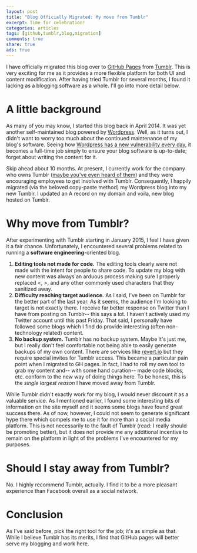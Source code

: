 ```yaml
---
layout: post
title: "Blog Officially Migrated: My move from Tumblr"
excerpt: Time for celebration!
categories: articles
tags: [github,tumblr,blog,migration]
comments: true
share: true
ads: true
---
```


I have officially migrated this blog over to [GitHub Pages](https://pages.github.com/) from [Tumblr](http://tumblr.com). This is very exciting for me as it provides a more flexible platform for both UI and content modification. After having tried Tumblr for several months, I found it lacking as a blogging software as a whole. I'll go into more detail below.

# A little background

As many of you may know, I started this blog back in April 2014. It was yet another self-maintained blog powered by [Wordpress](http://wordpress.org). Well, as it turns out, I didn't want to worry too much about the continued maintenance of my blog's software. Seeing how [Wordpress has a new vulnerability every day](https://wpvulndb.com/), it becomes a full-time job simply to ensure your blog software is up-to-date; forget about writing the content for it.

Skip ahead about 10 months. At present, I currently work for the company who owns Tumblr ([maybe you've even heard of them](https://yahoo.com)) and they were encouraging employees to get involved with Tumblr. Consequently, I happily migrated (via the beloved copy-paste method) my Wordpress blog into my new Tumblr. I updated an A record on my domain and voila, new blog hosted on Tumblr.

# Why move from Tumblr?

After experimenting with Tumblr starting in January 2015, I feel I have given it a fair chance. Unfortunately, I encountered several problems related to running a **software engineering**-oriented blog.

  1. **Editing tools not made for code.** The editing tools clearly were not made with the intent for people to share code. To update my blog with new content was always an arduous process making sure I properly replaced <, >, and any other commonly used characters that they sanitized away.
  1. **Difficulty reaching target audience.** As I said, I've been on Tumblr for the better part of the last year. As it seems, the audience I'm looking to target is not exactly there. I receive far better response on Twitter than I have from posting on Tumblr-- this says a lot. I haven't actively used my Twitter account until this past Friday. That said, I personally have followed some blogs which I find do provide interesting (often non-technology related) content.
  1. **No backup system.** Tumblr has no backup system. Maybe it's just me, but I really don't feel comfortable not being able to easily generate backups of my own content. There are services like [revert.io](http://revert.io) but they require special invites for Tumblr access. This became a particular pain point when I migrated to GH pages. In fact, I had to roll my own tool to grab my content and-- with some hand curation-- made code blocks, etc. conform to the new way of doing things here. To be honest, this is the *single largest reason* I have moved away from Tumblr.

While Tumblr didn't exactly work for my blog, I would never discount it as a valuable service. As I mentioned earlier, I found some interesting bits of information on the site myself and it seems some blogs have found great success there. As of now, however, I could not seem to generate significant hype there which compels me to use it for more than a social media platform. This is not necessarily to the fault of Tumblr (read: I really should be promoting better), but it does not provide me any additional incentive to remain on the platform in light of the problems I've encountered for my purposes.

# Should I stay away from Tumblr?

No. I highly recommend Tumblr, actually. I find it to be a more pleasant experience than Facebook overall as a social network.

# Conclusion

As I've said before, pick the right tool for the job; it's as simple as that. While I believe Tumblr has its merits, I find that GitHub pages will better serve my blogging and work here.
